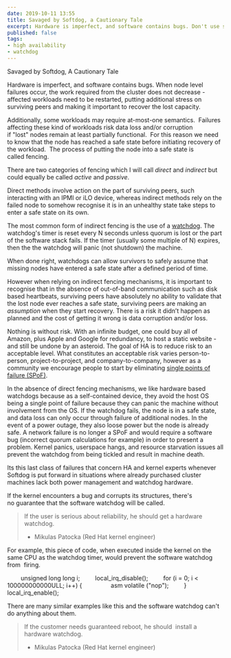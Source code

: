 ```yaml
---
date: 2019-10-11 13:55
title: Savaged by Softdog, a Cautionary Tale
excerpt: Hardware is imperfect, and software contains bugs. Don't use software based watchdogs for the latter.
published: false
tags:
- high availability
- watchdog
---
```


Savaged by Softdog, A Cautionary Tale


Hardware is imperfect, and software contains bugs. When node level failures occur, the work required from the cluster does not decrease - affected workloads need to be restarted, putting additional stress on surviving peers and making it important to recover the lost capacity.

Additionally, some workloads may require at-most-one semantics.  Failures affecting these kind of workloads risk data loss and/or corruption if "lost" nodes remain at least partially functional.  For this reason we need to know that the node has reached a safe state before initiating recovery of the workload.  The process of putting the node into a safe state is called fencing.

There are two categories of fencing which I will call _direct_ and _indirect_ but could equally be called _active_ and _passive_.

Direct methods involve action on the part of surviving peers, such interacting with an IPMI or iLO device, whereas indirect methods rely on the failed node to somehow recognise it is in an unhealthy state take steps to enter a safe state on its own.  

The most common form of indirect fencing is the use of a [watchdog](https://en.wikipedia.org/wiki/Watchdog_timer). The watchdog's timer is reset every N seconds unless quorum is lost or the part of the software stack fails.  If the timer (usually some multiple of N) expires, then the the watchdog will panic (not shutdown) the machine. 

When done right, watchdogs can allow survivors to safely assume that missing nodes have entered a safe state after a defined period of time.  

However when relying on indirect fencing mechanisms, it is important to recognise that in the absence of out-of-band communication such as disk based heartbeats, surviving peers have absolutely no ability to validate that the lost node ever reaches a safe state, surviving peers are making an *assumption* when they start recovery.   There is a risk it didn’t happen as planned and the cost of getting it wrong is data corruption and/or loss.

Nothing is without risk.  With an infinite budget, one could buy all of Amazon, plus Apple and Google for redundancy, to host a static website - and still be undone by an asteroid.  The goal of HA is to reduce risk to an acceptable level.  What constitutes an acceptable risk varies person-to-person, project-to-project, and company-to-company, however as a community we encourage people to start by eliminating [single points of failure (SPoF)](https://en.wikipedia.org/wiki/Single_point_of_failure).

In the absence of direct fencing mechanisms, we like hardware based watchdogs because as a self-contained device, they avoid the host OS being a single point of failure because they can panic the machine without involvement from the OS.  If the watchdog fails, the node is in a safe state, and data loss can only occur through failure of additional nodes.  In the event of a power outage, they also loose power but the node is already safe. A network failure is no longer a SPoF and would require a software bug (incorrect quorum calculations for example) in order to present a problem.  Kernel panics, userspace hangs, and resource starvation issues all prevent the watchdog from being tickled and result in machine death.

Its this last class of failures that concern HA and kernel experts whenever Softdog is put forward in situations where already purchased cluster machines lack both power management and watchdog hardware.

If the kernel encounters a bug and corrupts its structures, there's no guarantee that the software watchdog will be called. 

> If the user is serious about reliability, he should get a hardware watchdog.
> - Mikulas Patocka (Red Hat kernel engineer)

For example, this piece of code, when executed inside the kernel on the 
same CPU as the watchdog timer, would prevent the software watchdog from 
firing.

        unsigned long long i;
        local_irq_disable();
        for (i = 0; i < 100000000000ULL; i++) {
                asm volatile ("nop");
        }
        local_irq_enable();

There are many similar examples like this and the software watchdog can't 
do anything about them. 

> If the customer needs guaranteed reboot, he should  install a hardware watchdog.
> - Mikulas Patocka (Red Hat kernel engineer)

